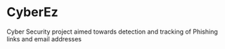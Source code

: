 # CyberEz
Cyber Security project aimed towards detection and tracking of Phishing links and email addresses
